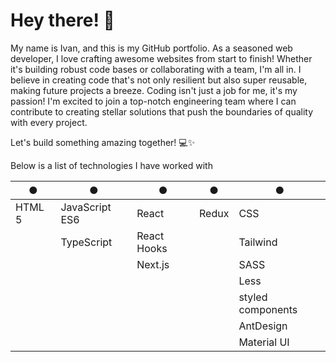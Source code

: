 # Hey there! 👋

My name is Ivan, and this is my GitHub portfolio. As a seasoned web developer, I love crafting awesome websites from start to finish! Whether it's building robust code bases or collaborating with a team, I'm all in. I believe in creating code that's not only resilient but also super reusable, making future projects a breeze.
Coding isn't just a job for me, it's my passion! I'm excited to join a top-notch engineering team where I can contribute to creating stellar solutions that push the boundaries of quality with every project.

Let's build something amazing together! 💻✨

Below is a list of technologies I have worked with

|●      | ●              | ●            | ●           | ●                 |
|-------|----------------|---------------|------------|-------------------|
| HTML 5| JavaScript ES6| React          | Redux      | CSS               |
|       | TypeScript    | React Hooks    |            | Tailwind          |
|       |              | Next.js         |            | SASS              |
|       |              |                 |            | Less              |
|       |              |                 |            | styled components |
|       |               |                |            | AntDesign         |
|       |               |                |            | Material UI       |



